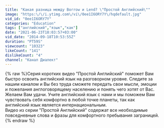 ```yaml
---
title: "Какая разница между Borrow и Lend? \"Простой Английский\""
image: "https:\/\/i.ytimg.com\/vi\/0ee1I6ORY7Y\/hqdefault.jpg"
vid_id: "0ee1I6ORY7Y"
categories: "Education"
tags: ["английский","язык","как"]
date: "2021-06-23T18:03:57+03:00"
vid_date: "2014-09-18T10:53:55Z"
duration: "PT59S"
viewcount: "10323"
likeCount: "141"
dislikeCount: "4"
channel: "Канал Диалект"
---
```

{% raw %}Серия коротких видео &quot;Простой Английский&quot; поможет Вам быстро освоить английский язык на разговорном уровне. Следите за нашим каналом и Вы без труда сможете передать свои мысли, эмоции и пожелания англоговорящему населению и понять чего хотят от Вас. Желаем Вам удачи. Учите английский язык с нами и мы поможем Вам чувствовать себя комфортно в любой точке планеты, так как английский язык является интернациональным.<br />Видео из серии &quot;Простой Английский&quot; содержат все необходимые повседневные слова и фразы для комфортного пребывания заграницей.{% endraw %}
